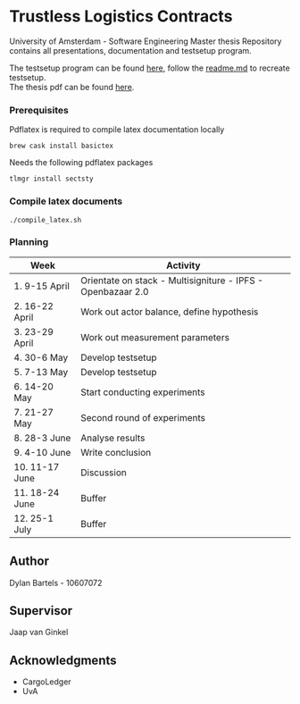 # Trustless Logistics Contracts

University of Amsterdam - Software Engineering Master thesis
Repository contains all presentations, documentation and testsetup program.

The testsetup program can be found [here](/src), follow the [readme.md](/src/README.md) to recreate testsetup.<br>
The thesis pdf can be found [here](/thesis/main.pdf).

### Prerequisites

Pdflatex is required to compile latex documentation locally

```
brew cask install basictex
```

Needs the following pdflatex packages

```
tlmgr install sectsty
```

### Compile latex documents

```
./compile_latex.sh
```

### Planning

| Week           | Activity                                                    |
|----------------|-------------------------------------------------------------|
| 1. 9-15 April  | Orientate on stack - Multisigniture - IPFS - Openbazaar 2.0 |
| 2. 16-22 April | Work out actor balance, define hypothesis                   |
| 3. 23-29 April | Work out measurement parameters                             |
| 4. 30-6 May    | Develop testsetup                                           |
| 5. 7-13 May    | Develop testsetup                                           |
| 6. 14-20 May   | Start conducting experiments                                |
| 7. 21-27 May   | Second round of experiments                                 |
| 8. 28-3 June   | Analyse results                                             |
| 9. 4-10 June   | Write conclusion                                            |
| 10. 11-17 June | Discussion                                                  |
| 11. 18-24 June | Buffer                                                      |
| 12. 25-1 July  | Buffer                                                      |

## Author

Dylan Bartels - 10607072

## Supervisor

Jaap van Ginkel

## Acknowledgments

* CargoLedger
* UvA
